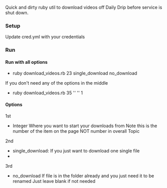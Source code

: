 Quick and dirty ruby util to download videos off Daily Drip before service is shut down.

### Setup
Update cred.yml with your credentials

### Run
#### Run with all options
- ruby download_videos.rb 23 single_download no_download

If you don't need any of the options in the middle
- ruby download_videos.rb 35 '' '' 1

#### Options
1st
- Integer
Where you want to start your downloads from
Note this is the number of the item on the page NOT number in overall Topic

2nd
- single_download:
If you just want to download one single file
-
3rd
- no_download
If file is in the folder already and you just need it to be renamed
Just leave blank if not needed

